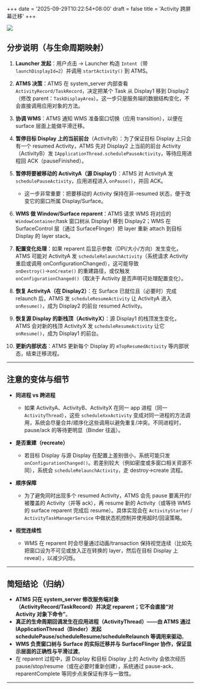 +++
date = '2025-09-29T10:22:54+08:00'
draft = false
title = 'Activity 跨屏幕迁移'
+++


![](/ethenslab/static/images/activity-reparent.png)

## 分步说明（与生命周期映射）

1. **Launcher 发起**：用户点击 → Launcher 构造 `Intent`（带 `launchDisplayId=2`）并调用 `startActivity()` 到 ATMS。
2. **ATMS 决策**：ATMS 在 system_server 内部查看 `ActivityRecord/TaskRecord`，决定把某个 Task 从 Display1 移到 Display2（修改 parent：`TaskDisplayArea`）。这一步只是服务端的数据结构变化，不会直接调用应用对象的方法。
3. **协调 WMS**：ATMS 通知 WMS 准备窗口切换（应用 transition），以便在 surface 层面上能做平滑迁移。
4. **暂停目标 Display 上的当前前台**（ActivityB）：为了保证目标 Display 上只会有一个 resumed Activity，ATMS 先对 Display2 上当前的前台 Activity（ActivityB）发 `IApplicationThread.schedulePauseActivity`，等待应用进程回 ACK（pauseFinished）。
5. **暂停将要被移动的 ActivityA（源 Display1）**：ATMS 对 ActivityA 发 `schedulePauseActivity`，应用进程进入 `onPause()`，并回 ACK。

   * 这一步非常重要：把要移动的 Activity 保持在非-resumed 状态，便于改变它的窗口所属 Display/Surface。
6. **WMS 做 Window/Surface reparent**：ATMS 请求 WMS 将对应的 `WindowContainer`/task 窗口树从 Display1 移到 Display2；WMS 在 SurfaceControl 层（通过 SurfaceFlinger）把 layer 重新 attach 到目标 Display 的 layer stack。
7. **配置变化处理**：如果 reparent 后显示参数（DPI/大小/方向）发生变化，ATMS 可能对 ActivityA 发 `scheduleRelaunchActivity`（系统请求 Activity 重启或调用 onConfigurationChanged），这可能导致 `onDestroy()`→`onCreate()` 的重建路径，或仅触发 `onConfigurationChanged()`（取决于 Activity 是否声明可处理配置变化）。
8. **恢复 ActivityA（在 Display2）**：在 Surface 已就位且（必要时）完成 relaunch 后，ATMS 发 `scheduleResumeActivity` 让 ActivityA 进入 `onResume()`，成为 Display2 的前台 resumed Activity。
9. **恢复源 Display 的新栈顶（ActivityX）**：源 Display1 的栈顶发生变化，ATMS 会对新的栈顶 ActivityX 发 `scheduleResumeActivity` 让它 `onResume()`，成为 Display1 的前台。
10. **更新内部状态**：ATMS 更新每个 Display 的 `mTopResumedActivity` 等内部状态，结束迁移流程。

---

## 注意的变体与细节

* **同进程 vs 跨进程**

  * 如果 ActivityA、ActivityB、ActivityX 在同一 app 进程（同一 `ActivityThread`），这些 `scheduleXxxActivity` 变成对同一进程的方法调用，系统会尽量合并/顺序化这些调用以避免重复/冲突。不同进程时，pause/ack 的等待更明显（Binder 往返）。
* **是否重建（recreate）**

  * 若目标 Display 与源 Display 在配置上差别很小，系统可能只发 `onConfigurationChanged()`。若差别较大（例如密度或多窗口相关资源不同），系统会 `scheduleRelaunchActivity`，走 destroy→create 流程。
* **顺序保障**

  * 为了避免同时出现多个 resumed Activity，ATMS 会先 pause 要离开的/被覆盖的 Activity（并等 ack），再 resume 新的 Activity（或等待 WMS 的 surface reparent 完成后 resume）。具体实现会在 `ActivityStarter` / `ActivityTaskManagerService` 中做状态机控制并使用超时/回滚策略。
* **视觉连续性**

  * WMS 在 reparent 时会尽量通过动画/transaction 保持视觉连续（比如先把窗口设为不可见或放入正在转换的 layer，然后在目标 Display 上 reveal），以减少闪烁。

---

## 简短结论（归纳）

* **ATMS 只在 system_server 修改服务端对象（ActivityRecord/TaskRecord）并决定 reparent；它不会直接“对 Activity 对象下命令”**。
* **真正的生命周期回调发生在应用进程（ActivityThread）——由 ATMS 通过 IApplicationThread（Binder）发起 schedulePause/scheduleResume/scheduleRelaunch 等调用来驱动**。
* **WMS 负责窗口树与 Surface 的实际迁移并与 SurfaceFlinger 协作，保证显示层面的正确性与平滑过渡**。
* 在 reparent 过程中，源 Display 和目标 Display 上的 Activity 会依次经历 pause/stop/resume（或在必要时重新创建），系统通过 pause-ack、reparentComplete 等同步点来保证有序与一致性。

---